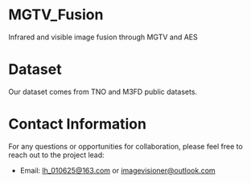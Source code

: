 # MGTV_Fusion
Infrared and visible image fusion through MGTV and AES

# Dataset
Our dataset comes from TNO and M3FD public datasets.

# Contact Information
For any questions or opportunities for collaboration, please feel free to reach out to the project lead:

- Email:  lh_010625@163.com or imagevisioner@outlook.com
